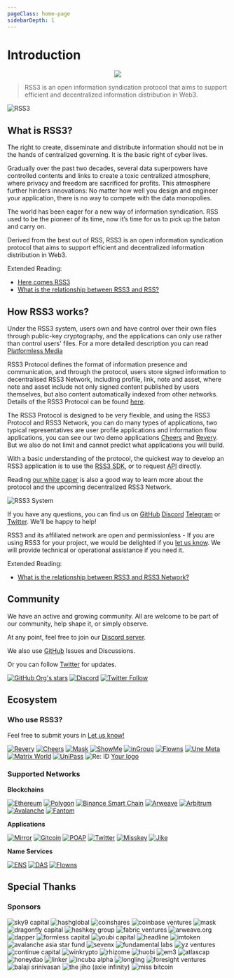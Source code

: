 ```yaml
---
pageClass: home-page
sidebarDepth: 1
---
```


# Introduction

<p align="center">
    <img class="logo-vido" src="@source/images/logo.gif" />
</p>

> RSS3 is an open information syndication protocol that aims to support efficient and decentralized information distribution in Web3.

![RSS3](https://badge.rss3.workers.dev/)

## What is RSS3?

The right to create, disseminate and distribute information should not be in the hands of centralized governing. It is the basic right of cyber lives.

Gradually over the past two decades, several data superpowers have controlled contents and links to create a toxic centralized atmosphere, where privacy and freedom are sacrificed for profits. This atmosphere further hinders innovations: No matter how well you design and engineer your application, there is no way to compete with the data monopolies.

The world has been eager for a new way of information syndication. RSS used to be the pioneer of its time, now it’s time for us to pick up the baton and carry on.

Derived from the best out of RSS, RSS3 is an open information syndication protocol that aims to support efficient and decentralized information distribution in Web3.

Extended Reading:
- [Here comes RSS3](https://rss3.notion.site/1-Here-comes-RSS3-501aa9df6dba40caae0a53eb2de6f060)
- [What is the relationship between RSS3 and RSS?](./faq.md#q-what-is-the-relationship-between-rss3-and-rss)

## How RSS3 works?

Under the RSS3 system, users own and have control over their own files through public-key cryptography, and the applications can only use rather than control users' files. For a more detailed description you can read [Platformless Media](https://rss3.notion.site/3-Platformless-Media-55505c45a49743a2b89304abcb4a90da)

RSS3 Protocol defines the format of information presence and communication, and through the protocol, users store signed information to decentralised RSS3 Network, including profile, link, note and asset, where note and asset include not only signed content published by users themselves, but also content automatically indexed from other networks. Details of the RSS3 Protocol can be found [here](/protocol.html).

The RSS3 Protocol is designed to be very flexible, and using the RSS3 Protocol and RSS3 Network, you can do many types of applications, two typical representatives are user profile applications and information flow applications, you can see our two demo applications [Cheers](https://cheers.bio/) and [Revery](https://revery.so/). But we also do not limit and cannot predict what applications you will build.

With a basic understanding of the protocol, the quickest way to develop an RSS3 application is to use the [RSS3 SDK](/sdk.html), or to request [API](/api.html) directly.

Reading [our white paper](/RSS3-Whitepaper.pdf) is also a good way to learn more about the protocol and the upcoming decentralized RSS3 Network.

![RSS3 System](./images/system.png)

If you have any questions, you can find us on [GitHub](https://github.com/NaturalSelectionLabs/RSS3) [Discord](https://discord.gg/rss3) [Telegram](https://t.me/rss3_en) or [Twitter](https://twitter.com/rss3_). We'll be happy to help!

RSS3 and its affiliated network are open and permissionless - If you are using RSS3 for your project, we would be delighted if you [let us know](https://github.com/NaturalSelectionLabs/RSS3/issues/21). We will provide technical or operational assistance if you need it.

Extended Reading:
- [What is the relationship between RSS3 and RSS3 Network?](./faq.md#q-what-is-the-relationship-between-rss3-and-rss3-network)

## Community

We have an active and growing community. All are welcome to be part of our community, help shape it, or simply observe.

At any point, feel free to join our [Discord server](https://discord.gg/rss3).

We also use [GitHub](https://github.com/NaturalSelectionLabs) Issues and Discussions.

Or you can follow [Twitter](https://twitter.com/rss3_) for updates.

[![GitHub Org's stars](https://img.shields.io/github/stars/NaturalSelectionLabs?style=social)](https://github.com/NaturalSelectionLabs) [![Discord](https://img.shields.io/discord/837332113677090876?label=Discord&logo=discord&style=social)](https://discord.gg/rss3) [![Twitter Follow](https://img.shields.io/twitter/follow/rss3_?style=social)](https://twitter.com/rss3_)

## Ecosystem

### Who use RSS3?

Feel free to submit yours in [Let us know!](https://github.com/NaturalSelectionLabs/RSS3/issues/21)

<p class="grid">
    <span><a target="_blank" href="https://revery.so/"><img alt="Revery" src="./images/apps/revery.svg"></a></span>
    <span><a target="_blank" href="https://cheers.bio/"><img alt="Cheers" src="./images/apps/cheers.svg"></a></span>
    <span><a target="_blank" href="https://mask.io/"><img alt="Mask" src="./images/apps/mask.svg"></a></span>
    <span><a target="_blank" href="https://showme.fan/"><img alt="ShowMe" src="./images/apps/showme.svg"></a></span>
    <span><a target="_blank" href="https://ingroup.chat/"><img alt="inGroup" src="./images/apps/ingroup.svg"></a></span>
    <span><a target="_blank" href="https://www.flowns.org/"><img alt="Flowns" src="./images/apps/flowns.svg"></a></span>
    <span><a target="_blank" href="https://www.info.unemeta.com/"><img alt="Une Meta" src="./images/apps/unemeta.svg"></a></span>
    <span><a target="_blank" href="https://matrixworld.org/home"><img alt="Matrix World" src="./images/apps/matrixworld.svg"></a></span>
    <span><a target="_blank" href="https://www.unipass.id/"><img alt="UniPass" src="./images/apps/unipass.svg"></a></span>
    <span><img alt="Re: ID" src="./images/apps/reid.png"></span>
    <span><a target="_blank" href="https://github.com/NaturalSelectionLabs/RSS3/issues/21">Your logo</a></span>
</p>

### Supported Networks

**Blockchains**

<p class="grid">
    <span><a target="_blank" href="https://ethereum.org/"><img alt="Ethereum" src="./images/networks/ethereum.png"></a></span>
    <span><a target="_blank" href="https://polygon.technology/"><img alt="Polygon" src="./images/networks/polygon.svg"></a></span>
    <span><a target="_blank" href="https://www.binance.org/en"><img alt="Binance Smart Chain" src="./images/networks/bsc.svg"></a></span>
    <span><a target="_blank" href="https://www.arweave.org/"><img alt="Arweave" src="./images/networks/arweave.svg"></a></span>
    <span><a target="_blank" href="https://arbitrum.io/"><img alt="Arbitrum" src="./images/networks/arbitrum.jpeg"></a></span>
    <span><a target="_blank" href="https://www.avax.network/"><img alt="Avalanche" src="./images/networks/avalanche.svg"></a></span>
    <span><a target="_blank" href="https://fantom.foundation/"><img alt="Fantom" src="./images/networks/fantom.svg"></a></span>
</p>

**Applications**

<p class="grid">
    <span><a target="_blank" href="https://mirror.xyz/"><img alt="Mirror" src="./images/networks/mirror.svg"></a></span>
    <span><a target="_blank" href="https://gitcoin.co/"><img alt="Gitcoin" src="./images/networks/gitcoin.svg"></a></span>
    <span><a target="_blank" href="https://poap.xyz/"><img alt="POAP" src="./images/networks/poap.svg"></a></span>
    <span><a target="_blank" href="https://twitter.com/"><img alt="Twitter" src="./images/networks/twitter.svg"></a></span>
    <span><a target="_blank" href="https://misskey-hub.net/"><img alt="Misskey" src="./images/networks/misskey.ico"></a></span>
    <span><a target="_blank" href="https://okjike.com/"><img alt="Jike" src="./images/networks/jike.png"></a></span>
</p>

**Name Services**

<p class="grid">
    <span><a target="_blank" href="https://ens.domains/"><img alt="ENS" src="./images/networks/ens.svg"></a></span>
    <span><a target="_blank" href="https://da.systems/"><img alt="DAS" src="./images/networks/das.svg"></a></span>
    <span><a target="_blank" href="https://www.flowns.org/"><img alt="Flowns" src="./images/apps/flowns.svg"></a></span>
</p>

## Special Thanks

### Sponsors

<p class="grid">
    <span><img alt="sky9 capital" src="./images/sponsors/sky9.svg"></span>
    <span><img alt="hashglobal" src="./images/sponsors/hashglobal.png"></span>
    <span><img alt="coinshares" src="./images/sponsors/coinshares.svg"></span>
    <span><img alt="coinbase ventures" src="./images/sponsors/coinbase.png"></span>
    <span><img alt="mask" src="./images/sponsors/mask.png"></span>
    <span><img alt="dragonfly capital" src="./images/sponsors/dragonfly.png"></span>
    <span><img alt="hashkey group" src="./images/sponsors/hashkey.png"></span>
    <span><img alt="fabric ventures" src="./images/sponsors/fabricventures.svg"></span>
    <span><img alt="arweave.org" src="./images/sponsors/arweave.svg"></span>
    <span><img alt="dapper" src="./images/sponsors/dapperlabs.png"></span>
    <span><img alt="formless capital" src="./images/sponsors/formless.webp"></span>
    <span><img alt="youbi capital" src="./images/sponsors/youbi.png"></span>
    <span><img alt="headline" src="./images/sponsors/headline.png"></span>
    <span><img alt="imtoken" src="./images/sponsors/imtoken.svg"></span>
    <span><img alt="avalanche asia star fund" src="./images/sponsors/avalancheasiastarfund.svg"></span>
    <span><img alt="sevenx" src="./images/sponsors/sevenx.png"></span>
    <span><img alt="fundamental labs" src="./images/sponsors/fundamental.png"></span>
    <span><img alt="yz ventures" src="./images/sponsors/yz.png"></span>
    <span><img alt="continue capital" src="./images/sponsors/continuecapital.svg"></span>
    <span><img alt="winkrypto" src="./images/sponsors/winkrypto.png"></span>
    <span><img alt="rhizome" src="./images/sponsors/rhizome.svg"></span>
    <span><img alt="huobi" src="./images/sponsors/huobi.png"></span>
    <span><img alt="em3" src="./images/sponsors/em3.png"></span>
    <span><img alt="atlascap" src="./images/sponsors/atlas.png"></span>
    <span><img alt="honeydao" src="./images/sponsors/honeydao.png"></span>
    <span><img alt="linker" src="./images/sponsors/linker.png"></span>
    <span><img alt="incuba alpha" src="./images/sponsors/incuba.png"></span>
    <span><img alt="longling" src="./images/sponsors/longling.png"></span>
    <span><img alt="foresight ventures" src="./images/sponsors/foresight.jpeg"></span>
    <span><img alt="balaji srinivasan" src="./images/sponsors/balaji.png"></span>
    <span><img alt="the jiho (axie infinity)" src="./images/sponsors/jiho.png"></span>
    <span><img alt="miss bitcoin" src="./images/sponsors/missbitcoin.png"></span>
</p>